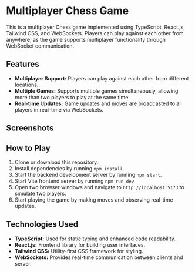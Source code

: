 # Multiplayer Chess Game

This is a multiplayer Chess game implemented using TypeScript, React.js, Tailwind CSS, and WebSockets. Players can play against each other from anywhere, as the game supports multiplayer functionality through WebSocket communication. 

## Features

- **Multiplayer Support:** Players can play against each other from different locations.
- **Multiple Games:** Supports multiple games simultaneously, allowing more than two players to play at the same time.
- **Real-time Updates:** Game updates and moves are broadcasted to all players in real-time via WebSockets.

## Screenshots


## How to Play

1. Clone or download this repository.
2. Install dependencies by running `npm install`.
3. Start the backend development server by running `npm start`.
4. Start Vite frontend server by running `npm run dev`.
5. Open two browser windows and navigate to `http://localhost:5173` to simulate two players.
6. Start playing the game by making moves and observing real-time updates.

## Technologies Used

- **TypeScript:** Used for static typing and enhanced code readability.
- **React.js:** Frontend library for building user interfaces.
- **Tailwind CSS:** Utility-first CSS framework for styling.
- **WebSockets:** Provides real-time communication between clients and server.

